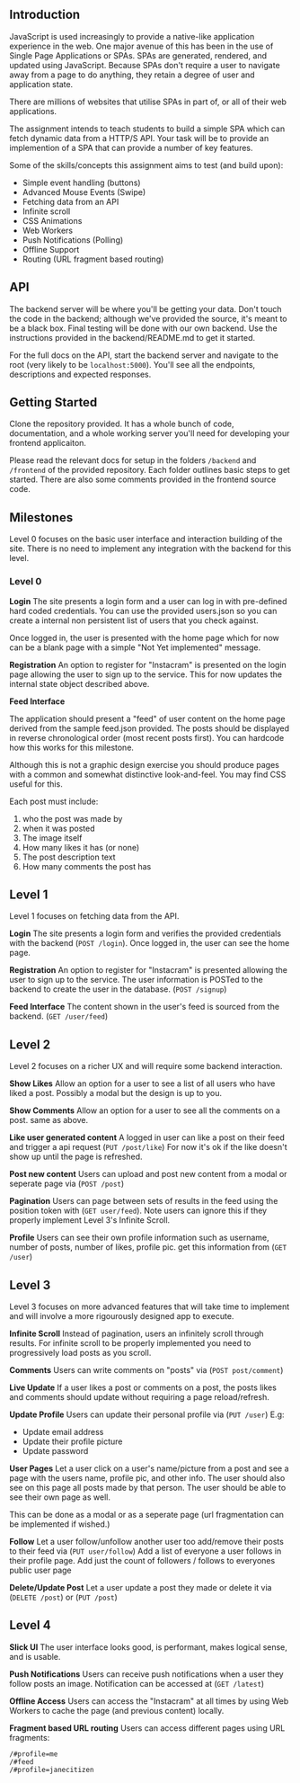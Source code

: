 ## Introduction

JavaScript is used increasingly to provide a native-like application experience in the web. One
major avenue of this has been in the use of Single Page Applications or SPAs. SPAs
are generated, rendered, and updated using JavaScript. Because SPAs don't require a user
to navigate away from a page to do anything, they retain a degree of user and application state.

There are millions of websites that utilise SPAs in part of, or all of their web applications.

The assignment intends to teach students to build a simple SPA which can fetch dynamic data from a HTTP/S API.
Your task will be to provide an implemention of a SPA that can provide a number of key features.

Some of the skills/concepts this assignment aims to test (and build upon):

* Simple event handling (buttons)
* Advanced Mouse Events (Swipe)
* Fetching data from an API
* Infinite scroll
* CSS Animations
* Web Workers
* Push Notifications (Polling)
* Offline Support
* Routing (URL fragment based routing)

## API

The backend server will be where you'll be getting your data. Don't touch the code in the backend; although we've provided the source, 
it's meant to be a black box. Final testing will be done with our own backend. Use the instructions provided in the backend/README.md
to get it started.

For the full docs on the API, start the backend server and navigate to the root (very likely to be `localhost:5000`). You'll see
all the endpoints, descriptions and expected responses.

## Getting Started
Clone the repository provided. It has a whole bunch of code, documentation, and a whole working server you'll need for
developing your frontend applicaiton.

Please read the relevant docs for setup in the folders `/backend` and `/frontend` of the provided repository.
Each folder outlines basic steps to get started. There are also some comments provided in the frontend source code.

## Milestones
Level 0 focuses on the basic user interface and interaction building of the site.
There is no need to implement any integration with the backend for this level.

### Level 0

**Login**
The site presents a login form and a user can log in with pre-defined hard coded credentials.
You can use the provided users.json so you can create a internal non persistent list of users that you check against.

Once logged in, the user is presented with the home page which for now can be a blank page with a simple "Not Yet implemented" message.

**Registration**
An option to register for "Instacram" is presented on the login page allowing the user to sign up to the service.
This for now updates the internal state object described above.

**Feed Interface** 

The application should present a "feed" of user content on the home page derived from the sample feed.json provided.
The posts should be displayed in reverse chronological order (most recent posts first). You can hardcode how this works for
this milestone.

Although this is not a graphic design exercise you should produce pages with a common and somewhat distinctive look-and-feel. You may find CSS useful for this.

Each post must include:
1. who the post was made by
2. when it was posted
3. The image itself
4. How many likes it has (or none)
5. The post description text
6. How many comments the post has

## Level 1
Level 1 focuses on fetching data from the API.

**Login**
The site presents a login form and verifies the provided credentials with the backend (`POST /login`). Once logged in, the user can see the home page.

**Registration**
An option to register for "Instacram" is presented allowing the user to sign up to the service. The user information is POSTed to the backend to create the user in the database. (`POST /signup`)

**Feed Interface**
The content shown in the user's feed is sourced from the backend. (`GET /user/feed`)

## Level 2
Level 2 focuses on a richer UX and will require some backend interaction.

**Show Likes**
Allow an option for a user to see a list of all users who have liked a post.
Possibly a modal but the design is up to you.

**Show Comments**
Allow an option for a user to see all the comments on a post.
same as above.

**Like user generated content**
A logged in user can like a post on their feed and trigger a api request (`PUT /post/like`)
For now it's ok if the like doesn't show up until the page is refreshed.

**Post new content**
Users can upload and post new content from a modal or seperate page via (`POST /post`)

**Pagination**
Users can page between sets of results in the feed using the position token with (`GET user/feed`).
Note users can ignore this if they properly implement Level 3's Infinite Scroll.

**Profile**
Users can see their own profile information such as username, number of posts, number of likes, profile pic.
get this information from (`GET /user`)

## Level 3
Level 3 focuses on more advanced features that will take time to implement and will
involve a more rigourously designed app to execute.

**Infinite Scroll**
Instead of pagination, users an infinitely scroll through results. For infinite scroll to be
properly implemented you need to progressively load posts as you scroll. 

**Comments**
Users can write comments on "posts" via (`POST post/comment`)

**Live Update**
If a user likes a post or comments on a post, the posts likes and comments should
update without requiring a page reload/refresh.

**Update Profile**
Users can update their personal profile via (`PUT /user`) E.g:
* Update email address
* Update their profile picture
* Update password

**User Pages**
Let a user click on a user's name/picture from a post and see a page with the users name, profile pic, and other info.
The user should also see on this page all posts made by that person.
The user should be able to see their own page as well.

This can be done as a modal or as a seperate page (url fragmentation can be implemented if wished.)

**Follow**
Let a user follow/unfollow another user too add/remove their posts to their feed via (`PUT user/follow`)
Add a list of everyone a user follows in their profile page.
Add just the count of followers / follows to everyones public user page

**Delete/Update Post**
Let a user update a post they made or delete it via (`DELETE /post`) or (`PUT /post`)

## Level 4

**Slick UI**
The user interface looks good, is performant, makes logical sense, and is usable. 

**Push Notifications**
Users can receive push notifications when a user they follow posts an image. Notification can be accessed at (`GET /latest`)

**Offline Access**
Users can access the "Instacram" at all times by using Web Workers to cache the page (and previous content) locally.

**Fragment based URL routing**
Users can access different pages using URL fragments:

```
/#profile=me
/#feed
/#profile=janecitizen
```